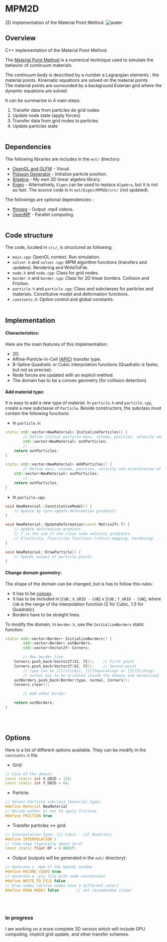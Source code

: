 # MPM2D

2D implementation of the Material Point Method.
![water](https://github.com/Elias-Gu/MPM2D//raw/master/MPM2D/out/water.gif)

## Overview
C++ implementation of the Material Point Method.

The [Material Point Method](https://www.seas.upenn.edu/~cffjiang/research/mpmcourse/mpmcourse.pdf) is a numerical technique used to simulate the behavior of continuum materials.

The continuum body is described by a number a Lagrangian elements : the material points.
Kinematic equations are solved on the material points  
The material points are surrounded by a background Eulerian grid where the dynamic equations are solved.

It can be summarize in 4 main steps:
1. Transfer data from particles de grid nodes
2. Update node state (apply forces)
3. Transfer data from grid nodes to particles
4. Update particles state
<br><br>

## Dependencies
The following libraries are includes in the `ext/` directory:
- [OpenGL and GLFW](https://www.glfw.org/)
        - Visual.
- [Poisson Generator](https://github.com/corporateshark/poisson-disk-generator)
        - Initialize particle position.
- [Algebra](https://github.com/Elias-Gu/MPM2D/tree/master/MPM2D/ext/Algebra)
        - My own 2D linear algebra library.
- [Eigen](http://eigen.tuxfamily.org/index.php?title=Main_Page)
        - Alternatively, `Eigen` can be used to replace `Algebra`, but it is not as fast. The source code is in `ext/Eigen/MPM2D/src/` (not updated).

The followings are optional dependencies :
- [ffmpeg](https://www.ffmpeg.org/)
        - Output .mp4 videos.
- [OpenMP](https://www.openmp.org/)
        - Parallel computing.
<br><br>

## Code structure
The code, located in `src/`, is structured as following:
- `main.cpp`: OpenGL context. Run simulation.
- `solver.h` and `solver.cpp`: MPM algorithm functions (transfers and updates). Rendering and WriteToFile.
- `node.h` and `node.cpp`: Class for grid nodes.
- `border.h` and `border.cpp`: Class for 2D linear borders. Collision and Friction.
- `particle.h` and `particle.cpp`: Class and subclasses for particles and materials. Constitutive model and deformation functions.
- `constants.h`: Option control and global constants.
<br><br>

## Implementation

#### Characteristics:
Here are the main features of this implementation:
- 2D.
- Affine-Particle-in-Cell ([APIC](http://www.math.ucla.edu/~jteran/papers/JSSTS15.pdf)) transfer type.
-  B-Spline Quadratic or Cubic interpolation functions (Quadratic is faster, but not as precise).
- Node forces are updated with an explicit method.
- The domain has to be a convex geometry (for collision detection).

#### Add material type:
It is easy to add a new type of material. In `particle.h` and `particle.cpp`, create a new subclasse of `Particle`. Beside constructors, the subclass must contain the following functions:
- In `particle.h`:
```C++
static std::vector<NewMaterial> InitializeParticles() {
        // Define initial particle mass, volume, position, velocity and acceleration
        std::vector<NewMaterial> outParticles;
        // ...
	return outParticles;
}
```
```C++
static std::vector<NewMaterial> AddParticles() {
        // Define mass, volume, position, velocity and acceleration of particles to add during the simulation
	std::vector<NewMaterial> outParticles;
        // ...
	return outParticles;
}
```


- In `particle.cpp`:
```C++
void NewMaterial::ConstitutiveModel() {
    // Update Ap (pre-update deformation gradient)
}
```

```C++
void NewMaterial::UpdateDeformation(const Matrix2f& T) {
    // Update deformation gradient. 
    // T is the sum of the close node velocity gradients.
    // Elasticity, Plasticity functions (return-mapping, hardening) ...
}
```
```C++
void NewMaterial::DrawParticle() {
    // OpenGL output of particle points
}
```

#### Change domain geometry:
The shape of the domain can be changed, but is has to follow this rules:
- It has to be [convex](https://www.easycalculation.com/maths-dictionary/images/convex-nonconvex-set.png).
- It has to be included in [`CUB` ; `X_GRID - CUB`] x [`CUB` ; `Y_GRID - CUB`], where `CUB` is the range of the interpolation function (2 for Cubic, 1.5 for Quadratic).
- Borders have to be straight lines.

To modify the domain, in `border.h`, use the `InitializeBorders` static function:
```C++
static std::vector<Border> InitializeBorders() {
        std::vector<Border> outBorders;
        std::vector<Vector2f> Corners;

        // New border line
	Corners.push_back(Vector2f(X1, Y1));    // First point
	Corners.push_back(Vector2f(X2, Y2));    // Second point
        // type can be [1](sticky), [2](Separating) or [3](Sliding)
        // normal has to be oriented inside the domain and normalized
	outBorders.push_back(Border(type, normal, Corners));
	Corners.clear();

        // Add other border

	return outBorders;
}
```
<br><br>

## Options
Here is a list of different options available. They can be modify in the `constants.h` file.
- Grid:
```C++
// Size of the domain
const static int X_GRID = 128;
const static int Y_GRID = 64;
```
- Particle:
```C++
// Select Particle subclass (material type)
#define Material NewMaterial
// Decide wether or not to apply friction
#define FRICTION true
```

- Transfer particles <-> grid:
```C++
// Interpolation type: [1] Cubic - [2] Quadratic
#define INTERPOLATION 1	
// Time-step (typically about 1e-4)
const static float DT = 0.0001f;
```
- Output (outputs will be generated in the `out/` directory):
```C++
// Generate a .mp4 of the OpenGL window
#define RECORD_VIDEO true
// Generate a .ply file with node coordinates
#define WRITE_TO_FILE false	
// Draw nodes (active nodes have a different color)
#define DRAW_NODES false        // not recommended (slow)
```
<br><br>

### In progress
I am working on a more complete 3D version which will include GPU computing, implicit grid update, and other transfer schemes.